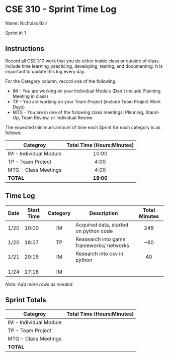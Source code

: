# CSE 310 - Sprint Time Log

Name: Nicholas Ball

Sprint #: 1

## Instructions

Record all CSE 310 work that you do either inside class or outside of class.  Include time learning, practicing, developing, testing, and documenting.  It is important to update this log every day.

For the Category column, record one of the following:
* IM - You are working on your Individual Module (Don't include Planning Meeting in class)
* TP - You are working on your Team Project (include Team Project Work Days)
* MTG - You are in one of the following class meetings: Planning, Stand-Up, Team Review, or Individual Review

The expected minimum amount of time each Sprint for each category is as follows:

|Categroy                       |Total Time (Hours:Minutes)|
|-------------------------------|:------------------------:|
|IM - Individual Module         |          10:00           |
|TP - Team Project              |           4:00           |
|MTG - Class Meetings           |           4:00           |
|**TOTAL**                      |        **18:00**         |

## Time Log

|Date      |Start Time|Category|Description                                 |Total Minutes|
|----------|----------|:------:|--------------------------------------------|:-----------:|
|   1/20   |  10:00   |   IM   |  Acquired data, started on python code     |     248     |
|   1/20   |  16:07   |   TP   |  Reasearch into game frameworks/ networks  |     ~60     |
|   1/21   |  20:15   |   IM   |  Research into csv in python               |      40     |
|          |          |        |                                            |             |
|          |          |        |                                            |             |
|   1/24   |  17:18   |   IM   |                                            |             |

_Note: Add more rows as needed._

## Sprint Totals

|Categroy                       |Total Time (Hours:Minutes)|
|-------------------------------|:------------------------:|
|IM - Individual Module         |                          |
|TP - Team Project              |                          |
|MTG - Class Meetings           |                          |
|**TOTAL**                      |                          |
